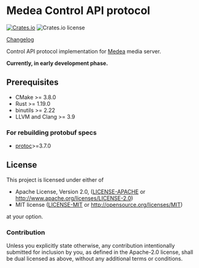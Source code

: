 Medea Control API protocol
=========================

[![Crates.io](https://img.shields.io/crates/v/medea-control-api-proto)](https://crates.io/crates/medea-grpc-proto)
![Crates.io license](https://img.shields.io/crates/l/medea-control-api-proto)

[Changelog](https://github.com/instrumentisto/medea/blob/master/proto/control-api/CHANGELOG.md)

Control API protocol implementation for [Medea] media server.

__Currently, in early development phase.__




## Prerequisites
- CMake >= 3.8.0
- Rust >= 1.19.0
- binutils >= 2.22
- LLVM and Clang >= 3.9

### For rebuilding protobuf specs

- [protoc](https://github.com/protocolbuffers/protobuf)>=3.7.0




## License

This project is licensed under either of

- Apache License, Version 2.0, ([LICENSE-APACHE](https://github.com/instrumentisto/medea/blob/master/proto/control-api/LICENSE-APACHE.md) or http://www.apache.org/licenses/LICENSE-2.0)
- MIT license ([LICENSE-MIT](https://github.com/instrumentisto/medea/blob/master/proto/control-api/LICENSE-MIT.md) or http://opensource.org/licenses/MIT)

at your option.


### Contribution

Unless you explicitly state otherwise, any contribution intentionally submitted for inclusion by you, as defined in the Apache-2.0 license, shall be dual licensed as above, without any additional terms or conditions.





[Medea]: https://github.com/instrumentisto/medea
[Control API]: https://github.com/instrumentisto/medea/blob/master/docs/rfc/0001-control-api.md
